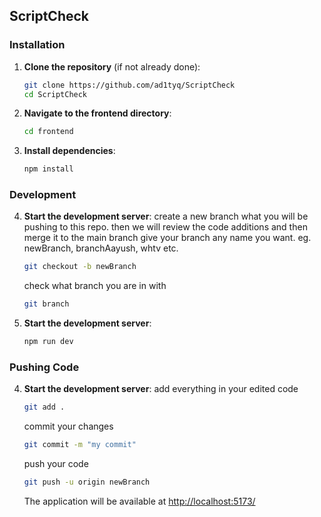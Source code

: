 ## ScriptCheck

### Installation

1. **Clone the repository** (if not already done):
   ```bash
   git clone https://github.com/ad1tyq/ScriptCheck
   cd ScriptCheck
   ```

2. **Navigate to the frontend directory**:
   ```bash
   cd frontend
   ```

3. **Install dependencies**:
   ```bash
   npm install
   
   ```

### Development

4. **Start the development server**:
   create a new branch what you will be pushing to this repo.
   then we will review the code additions and then merge it to the main branch
   give your branch any name you want. eg. newBranch, branchAayush, whtv etc.
   ```bash
   git checkout -b newBranch
   ```
   check what branch you are in with
   ```bash
   git branch
   ```

5. **Start the development server**:
   ```bash
   npm run dev
   ```

### Pushing Code

4. **Start the development server**:
   add everything in your edited code
   ```bash
   git add .
   ```
   commit your changes
   ```bash
   git commit -m "my commit"
   ```
   push your code
   ```bash
   git push -u origin newBranch
   ```

   The application will be available at [http://localhost:5173/](http://localhost:5173/)
